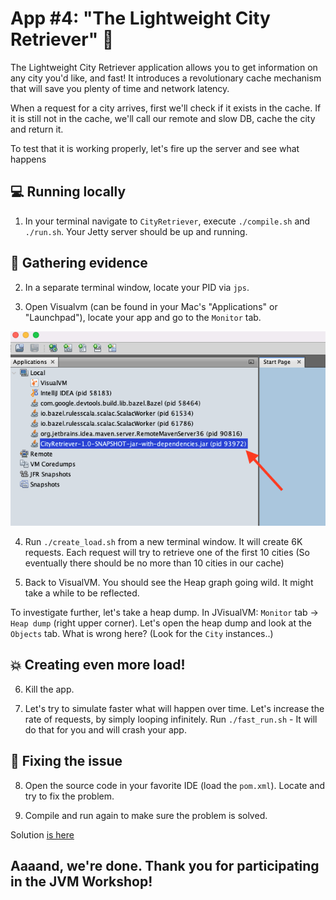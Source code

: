 
# App #4: "The Lightweight City Retriever" :city_sunrise:

The Lightweight City Retriever application allows you to get information on any city you'd like, and fast!
It introduces a revolutionary cache mechanism that will save you plenty of time and network latency.

When a request for a city arrives, first we'll check if it exists in the cache. If it is still not in the cache, 
we'll call our remote and slow DB, cache the city and return it.

To test that it is working properly, let's fire up the server and see what happens

## :computer: Running locally 

1. In your terminal navigate to `CityRetriever`, execute `./compile.sh` and `./run.sh`. Your Jetty server should be up and running.

## :mag_right: Gathering evidence

2. In a separate terminal window, locate your PID via `jps`.

3. Open Visualvm (can be found in your Mac's "Applications" or "Launchpad"), locate your app and go to the `Monitor` tab.  

![](../images/loadlocal.png)

4. Run `./create_load.sh` from a new terminal window. It will create 6K requests. 
Each request will try to retrieve one of the first 10 cities (So eventually there should be no more than 10 cities in our cache)

5. Back to VisualVM. You should see the Heap graph going wild. It might take a while to be reflected.  

To investigate further, let's take a heap dump. In JVisualVM: `Monitor` tab -> `Heap dump` (right upper corner). 
Let's open the heap dump and look at the `Objects` tab. What is wrong here? (Look for the `City` instances..)

## :boom: Creating even more load!

6. Kill the app. 

7. Let's try to simulate faster what will happen over time. Let's increase the rate of requests, by simply looping infinitely.
Run `./fast_run.sh` - It will do that for you and will crash your app.

## :hammer: Fixing the issue  

8. Open the source code in your favorite IDE (load the `pom.xml`). Locate and try to fix the problem.

9. Compile and run again to make sure the problem is solved.

Solution [is here](solution/Solution.md)

## Aaaand, we're done. Thank you for participating in the JVM Workshop!
